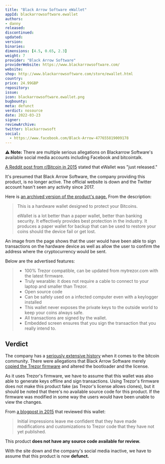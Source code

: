 ```yaml
---
title: "Black Arrow Software eWallet"
appId: blackarrowsoftware.ewallet
authors:
- danny
released: 
discontinued: 
updated: 
version: 
binaries: 
dimensions: [4.5, 0.65, 2.3]
weight: 7
provider: "Black Arrow Software"
providerWebsite: https://www.blackarrowsoftware.com/
website: 
shop: http://www.blackarrowsoftware.com/store/ewallet.html
country: 
price: 24.99GBP
repository: 
issue: 
icon: blackarrowsoftware.ewallet.png
bugbounty: 
meta: defunct
verdict: nosource
date: 2022-03-23
signer: 
reviewArchive: 
twitter: blackarrowsoft
social: 
  - https://www.facebook.com/Black-Arrow-477655819009178
---
```


**⚠️ Note:** There are multiple serious allegations on Blackarrow Software's available social media accounts including Facebook and bitcointalk.  

[A Reddit post from r/Bitcoin in 2015](https://www.reddit.com/r/Bitcoin/comments/2ygong/ewallet_trezor_compatible_hardware_wallet_just/) stated that eWallet was "just released."

It's presumed that Black Arrow Software, the company providing this product, is no longer active. The official website is down and the Twitter account hasn't seen any activity since 2017.

Here is [an archived version of the product's page.](https://web.archive.org/web/20191116164822/http://www.blackarrowsoftware.com/store/ewallet.html) From the description:

> This is a hardware wallet designed to protect your Bitcoins.
>
> eWallet is a lot better than a paper wallet, better than banking security. It effectively provides best protection in the industry. It produces a paper wallet for backup that can be used to restore your coins should the device fail or get lost.

An image from the page shows that the user would have been able to sign transactions on the hardware device as well as allow the user to confirm the address where the cryptocurrency would be sent.

Below are the advertised features:

> - 100% Trezor compatible, can be updated from mytrezor.com with the latest firmware.  
> - Truly wearable: it does not require a cable to connect to your laptop and smaller than Trezor.
> - Open source code
> - Can be safely used on a infected computer even with a keylogger installed
> - This wallet never exposes the private keys to the outside world to keep your coins always safe.
> - All transactions are signed by the wallet.
> - Embedded screen ensures that you sign the transaction that you really intend to.

## Verdict

The company has a [seriously extensive history](https://bitcointalk.org/index.php?action=trust;u=105804) when it comes to the bitcoin community. There were allegations that Black Arrow Software merely [copied the Trezor firmware](https://bitcointalk.org/index.php?topic=983471.msg10825751#msg10825751) and altered the bootloader and the license.  

As it uses Trezor's firmware, we have to assume that this wallet was also able to generate keys offline and sign transactions. Using Trezor's firmware does not make this product fake (as Trezor's license allows clones), but it should be noted that there's no available source code for this product. If the firmware was modified in some way the users would have been unable to view the changes.

From [a blogpost in 2015](http://www.stellaw.info/blog/2015/3/18/black-arrow-ewallets-arrives) that reviewed this wallet:

> Initial impressions leave me confident that they have made modifications and customizations to Trezor code that they have not yet published.

This product **does not have any source code available for review.**

With the site down and the company's social media inactive, we have to assume that this product is now **defunct.** 